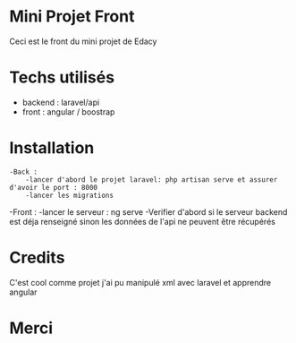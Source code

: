 # Mini Projet Front
Ceci est le front du mini projet  de Edacy 
# Techs utilisés 
- backend : laravel/api
- front : angular / boostrap 
# Installation 
    -Back :
        -lancer d'abord le projet laravel: php artisan serve et assurer d'avoir le port : 8000 
        -lancer les migrations 
   -Front :
        -lancer le serveur : ng serve 
        -Verifier d'abord si le serveur backend est déja renseigné sinon les données de l'api ne peuvent être récupérés
# Credits 
C'est cool comme projet j'ai pu manipulé xml avec laravel et apprendre angular 
# Merci